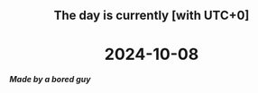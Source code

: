 <h2 align=center>The day is currently [with UTC+0]</h2>
<h1 align=center><!--TIME BEGIN-->2024-10-08<!--TIME END--></h1>
<h5>Made by a bored guy</h5>

